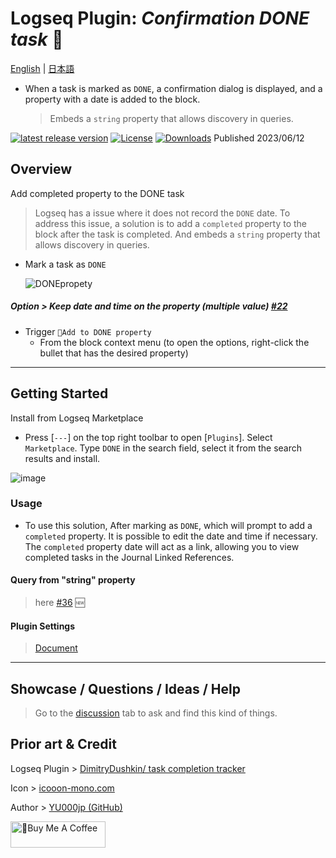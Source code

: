 # Logseq Plugin: *Confirmation DONE task* 💪

[English](https://github.com/YU000jp/logseq-plugin-confirmation-done-task) | [日本語](https://github.com/YU000jp/logseq-plugin-confirmation-done-task/blob/main/readme.ja.md)

- When a task is marked as `DONE`, a confirmation dialog is displayed, and a property with a date is added to the block.
  > Embeds a `string` property that allows discovery in queries.

[![latest release version](https://img.shields.io/github/v/release/YU000jp/logseq-plugin-confirmation-done-task)](https://github.com/YU000jp/logseq-plugin-confirmation-done-task/releases)
[![License](https://img.shields.io/github/license/YU000jp/logseq-plugin-confirmation-done-task?color=blue)](https://github.com/YU000jp/logseq-plugin-confirmation-done-task/LICENSE)
[![Downloads](https://img.shields.io/github/downloads/YU000jp/logseq-plugin-confirmation-done-task/total.svg)](https://github.com/YU000jp/logseq-plugin-confirmation-done-task/releases)
 Published 2023/06/12

## Overview

Add completed property to the DONE task
> Logseq has a issue where it does not record the `DONE` date. To address this issue, a solution is to add a `completed` property to the block after the task is completed. And embeds a `string` property that allows discovery in queries.
- Mark a task as `DONE`

   ![DONEpropety](https://github.com/YU000jp/logseq-plugin-confirmation-done-task/assets/111847207/2e7a224f-6efe-4f30-91d9-0e020c2274ce)

##### Option > Keep date and time on the property (multiple value) [#22](https://github.com/YU000jp/logseq-plugin-confirmation-done-task/issues/22#issuecomment-1615900974)

  - Trigger `💪Add to DONE property`
    - From the block context menu (to open the options, right-click the bullet that has the desired property)

---

## Getting Started

Install from Logseq Marketplace
  - Press [`---`] on the top right toolbar to open [`Plugins`]. Select `Marketplace`. Type `DONE` in the search field, select it from the search results and install.

   ![image](https://github.com/YU000jp/logseq-plugin-confirmation-done-task/assets/111847207/4b1e6c54-16a9-40d7-98dc-61478b2023cc)

### Usage

- To use this solution, After marking as `DONE`, which will prompt to add a `completed` property. It is possible to edit the date and time if necessary. The `completed` property date will act as a link, allowing you to view completed tasks in the Journal Linked References.

#### Query from "string" property

> here [#36](https://github.com/YU000jp/logseq-plugin-confirmation-done-task/issues/36#issuecomment-1740490239) 🆕

#### Plugin Settings

> [Document](https://github.com/YU000jp/logseq-plugin-confirmation-done-task/wiki/Plugin-Settings)

---

## Showcase / Questions / Ideas / Help

> Go to the [discussion](https://github.com/YU000jp/logseq-plugin-confirmation-done-task/discussions) tab to ask and find this kind of things.

## Prior art & Credit

Logseq Plugin > [DimitryDushkin/ task completion tracker](https://github.com/DimitryDushkin/logseq-plugin-task-check-date)

Icon > [icooon-mono.com](https://icooon-mono.com/13942-%e3%83%9e%e3%83%83%e3%83%81%e3%83%a7%e3%81%ae%e3%82%a4%e3%83%a9%e3%82%b9%e3%83%884/)

Author > [YU000jp (GitHub)](https://github.com/YU000jp)

<a href="https://www.buymeacoffee.com/yu000japan" target="_blank"><img src="https://cdn.buymeacoffee.com/buttons/v2/default-violet.png" alt="🍌Buy Me A Coffee" style="height: 42px;width: 152px" ></a>
